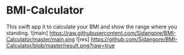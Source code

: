 # BMI-Calculator
This swift app it to calculate your BMI and show the range where you standing.
![main] https://raw.githubusercontent.com/Sidangore/BMI-Calculator/master/main.png
![res] https://github.com/Sidangore/BMI-Calculator/blob/master/result.png?raw=true
